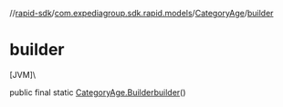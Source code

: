 //[rapid-sdk](../../../index.md)/[com.expediagroup.sdk.rapid.models](../index.md)/[CategoryAge](index.md)/[builder](builder.md)

# builder

[JVM]\

public final static [CategoryAge.Builder](-builder/index.md)[builder](builder.md)()
